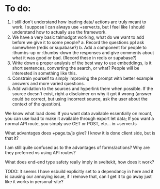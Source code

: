# To do:

1. I still don't understand how loading data/ actions are truly meant to work. I suppose I can always use +server.ts, but I feel like I should understand how to actually use the framework.
2. We have a very basic talmudgpt working, what do we want to add before we give it to some people?
   a. Record the questions ppl ask somewhere (redis or supabase?)
   b. Add a component for people to :thumbs-up or :thumbs-down the responses and give comments about what it was good or bad. (Record these in redis or supabase?)
3. Write down a proper analysis of the best way to use embeddings, is it short sentences, converting the search, or what? People will be interested in something like this.
4. Constrain yourself to simply improving the prompt with better example answers and more varied questions.
5. Add validation to the sources and hyperlink them when possible. If the source doesn't exist, right a disclaimer on why it got it wrong (answer could be correct, but using incorrect source, ask the user about the context of the question).

We know what load does:
If you want data available essentially on mount, you can use load to make it available through export let data;
If you want a normal API route, you simply use GET or POST, etc... in +server.ts

What advantages does +page.ts/js give? I know it is done client side, but is that it?

I am still quite confused as to the advantages of forms/actions? Why are they preferred vs using API routes?

What does end-end type safety really imply in sveltekit, how does it work?

TODO:
It seems I have esbuild explicitly set to a dependancy in here and it is causing our annoying issue, if I remove that, can I get it to go away just like it works in personal-site?
